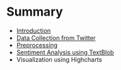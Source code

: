 # Summary

* [Introduction](README.md)
* [Data Collection from Twitter](chapter1.md)
* [Preprocessing](preprocessing.md)
* [Sentiment Analysis using TextBlob](sentiment-analysis-using-textblob.md)
* Visualization using Highcharts

